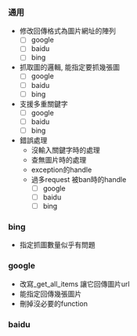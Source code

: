 ### 通用
- 修改回傳格式為圖片網址的陣列
    - [ ] google
    - [ ] baidu
    - [ ] bing
- 抓取圖的邏輯, 能指定要抓幾張圖
    - [ ] google
    - [ ] baidu
    - [ ] bing
- 支援多重關鍵字
    - [ ] google
    - [ ] baidu
    - [ ] bing
- 錯誤處理
    + 沒輸入關鍵字時的處理
    + 查無圖片時的處理
    + exception的handle
    + 過多request 被ban時的handle
        - [ ] google
        - [ ] baidu
        - [ ] bing

### bing
- 指定抓圖數量似乎有問題

### google
- 改寫_get_all_items 讓它回傳圖片url
- 能指定回傳幾張圖片
- 刪掉沒必要的function

### baidu
